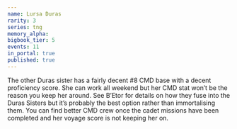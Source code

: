 ```yaml
---
name: Lursa Duras
rarity: 3
series: tng
memory_alpha:
bigbook_tier: 5
events: 11
in_portal: true
published: true
---
```


The other Duras sister has a fairly decent #8 CMD base with a decent proficiency score. She can work all weekend but her CMD stat won’t be the reason you keep her around.
See B’Etor for details on how they fuse into the Duras Sisters but it’s probably the best option rather than immortalising them. You can find better CMD crew once the cadet missions have been completed and her voyage score is not keeping her on.
